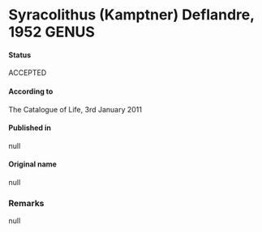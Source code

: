 Syracolithus (Kamptner) Deflandre, 1952 GENUS
=======

#### Status
ACCEPTED

#### According to
The Catalogue of Life, 3rd January 2011

#### Published in
null

#### Original name
null

### Remarks
null